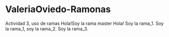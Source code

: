 # ValeriaOviedo-Ramonas
Actividad 3, uso de ramas
Hola!Soy la rama master
Hola!
Soy la rama_1.
Soy la rama_1, soy la rama_2.
Soy la rama_3.
